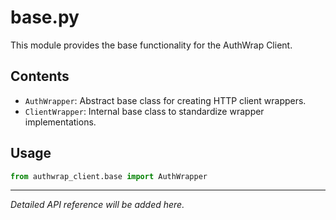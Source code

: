 # base.py

This module provides the base functionality for the AuthWrap Client.

## Contents

- `AuthWrapper`: Abstract base class for creating HTTP client wrappers.
- `ClientWrapper`: Internal base class to standardize wrapper implementations.

## Usage

```python
from authwrap_client.base import AuthWrapper
```

---

*Detailed API reference will be added here.*
